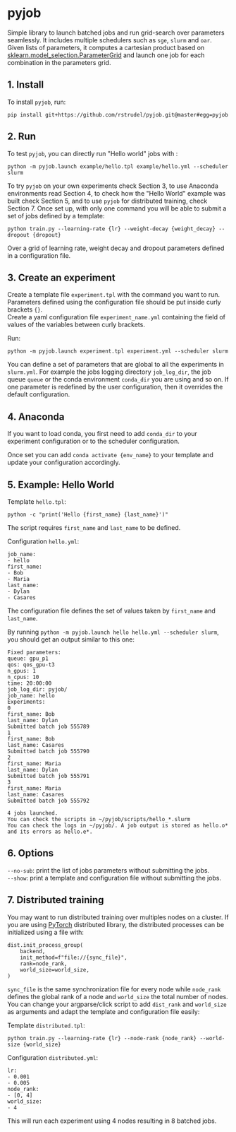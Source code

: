 # pyjob

Simple library to launch batched jobs and run grid-search over parameters seamlessly. It includes multiple schedulers such as `sge`, `slurm` and `oar`. Given lists of parameters, it computes a cartesian product based on [sklearn.model_selection.ParameterGrid](https://scikit-learn.org/stable/modules/generated/sklearn.model_selection.ParameterGrid.html) and launch one job for each combination in the parameters grid.<br/>

## 1. Install

To install `pyjob`, run:
```
pip install git+https://github.com/rstrudel/pyjob.git@master#egg=pyjob
```


## 2. Run
To test `pyjob`, you can directly run "Hello world" jobs with :
```
python -m pyjob.launch example/hello.tpl example/hello.yml --scheduler slurm
```

To try `pyjob` on your own experiments check Section 3, to use Anaconda environments read Section 4, to check how the "Hello World" example was built check Section 5, and to use `pyjob` for distributed training, check Section 7. Once set up, with only one command you will be able to submit a set of jobs defined by a template:

```
python train.py --learning-rate {lr} --weight-decay {weight_decay} --dropout {dropout}
```

Over a grid of learning rate, weight decay and dropout parameters defined in a configuration file.

## 3. Create an experiment

Create a template file `experiment.tpl` with the command you want to run. Parameters defined using the configuration file should be put inside curly brackets `{}`.<br/>
Create a yaml configuration file `experiment_name.yml` containing the field of values of the variables between curly brackets.<br/>

Run:

```
python -m pyjob.launch experiment.tpl experiment.yml --scheduler slurm
```

You can define a set of parameters that are global to all the experiments in `slurm.yml`. For example the jobs logging directory `job_log_dir`, the job queue `queue` or the conda environment `conda_dir` you are using and so on. If one parameter is redefined by the user configuration, then it overrides the default configuration.


## 4. Anaconda

If you want to load conda, you first need to add `conda_dir` to your experiment configuration or to the scheduler configuration.

Once set you can add `conda activate {env_name}` to your template and update your configuration accordingly.

## 5. Example: Hello World
Template `hello.tpl`:
```
python -c "print('Hello {first_name} {last_name}')"
```
The script requires `first_name` and `last_name` to be defined.


Configuration `hello.yml`:
```
job_name:
- hello
first_name:
- Bob
- Maria
last_name:
- Dylan
- Casares
```
The configuration file defines the set of values taken by `first_name` and `last_name`.

By running `python -m pyjob.launch hello hello.yml --scheduler slurm`, you should get an output similar to this one:
```
Fixed parameters:
queue: gpu_p1
qos: qos_gpu-t3
n_gpus: 1
n_cpus: 10
time: 20:00:00
job_log_dir: pyjob/
job_name: hello
Experiments:
0
first_name: Bob
last_name: Dylan
Submitted batch job 555789
1
first_name: Bob
last_name: Casares
Submitted batch job 555790
2
first_name: Maria
last_name: Dylan
Submitted batch job 555791
3
first_name: Maria
last_name: Casares
Submitted batch job 555792

4 jobs launched.
You can check the scripts in ~/pyjob/scripts/hello_*.slurm
You can check the logs in ~/pyjob/. A job output is stored as hello.o* and its errors as hello.e*.
```

## 6. Options
`--no-sub`: print the list of jobs parameters without submitting the jobs.<br/>
`--show`: print a template and configuration file without submitting the jobs.<br/>


## 7. Distributed training

You may want to run distributed training over multiples nodes on a cluster. If you are using [PyTorch](https://pytorch.org/) distributed library, the distributed processes can be initialized using a file with:
```
dist.init_process_group(
    backend,
    init_method=f"file://{sync_file}",
    rank=node_rank,
    world_size=world_size,
)
```
`sync_file` is the same synchronization file for every node while `node_rank` defines the global rank of a node and `world_size` the total number of nodes. You can change your argparse/click script to add `dist_rank` and `world_size` as arguments and adapt the template and configuration file easily:

Template `distributed.tpl`:
```
python train.py --learning-rate {lr} --node-rank {node_rank} --world-size {world_size}
```

Configuration `distributed.yml`:
```
lr:
- 0.001
- 0.005
node_rank:
- [0, 4]
world_size:
- 4
```

This will run each experiment using 4 nodes resulting in 8 batched jobs.
